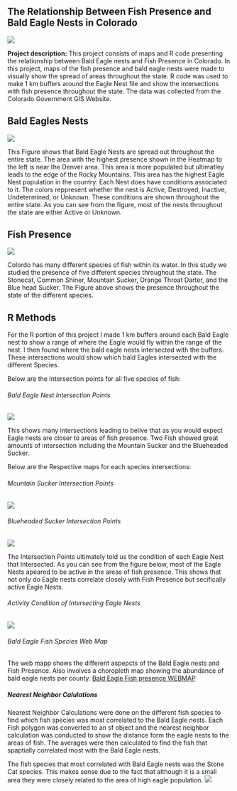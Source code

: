 ## The Relationship Between Fish Presence and Bald Eagle Nests in Colorado

<img src="../images/baldbanner.jpg?raw=true"/>

**Project description:** This project consists of maps and R code presenting the relationship between Bald Eagle nests and Fish Presence in Colorado. In this project, maps of the fish presence and bald eagle nests were made to visually show the spread of areas throughout the state. R code was used to make 1 km buffers around the Eagle Nest file and show the intersections with fish presence throughout the state. The data was collected from the Colorado Government GIS Website.

## Bald Eagles Nests

<img src="../images/BaldEagleFinal12.jpg?raw=true"/>

  This Figure shows that Bald Eagle Nests are spread out throughout the entire state. The area with the highest presence shown in the Heatmap to the left is near the Denver area. This area is more populated but ultimatley leads to the edge of the Rocky Mountains. This area has the highest Eagle Nest population in the country. Each Nest does have conditions associated to it. The colors reppresent whether the nest is Active, Destroyed, Inactive, Undetermined, or Unknown. These conditions are shown throughout the entire state. As you can see from the figure, most of the nests throughout the state are either Active or Unknown.

## Fish Presence

<img src="../images/ColoradoFishFinal.jpg?raw=true"/>

  Colordo has many different species of fish within its water. In this study we studied the presence of five different species throughout the state. The Stonecat, Common Shiner, Mountain Sucker, Orange Throat Darter, and the Blue head Sucker. The Figure above shows the presence throughout the state of the different species.
  
  ## R Methods
  
  For the R portion of this project I made 1 km buffers around each Bald Eagle nest to show a range of where the Eagle would fly within the range of the nest. I then found where the bald eagle nests intersected with the buffers. These intersections would show which bald Eagles intersected with the different Species.
  
  Below are the Intersection points for all five species of fish:
  
  ###### Bald Eagle Nest Intersection Points
  <img src="../images/AllFish.jpg?raw=true"/>
  
  This shows many intersections leading to belive that as you would expect Eagle nests are closer to areas of fish presence. Two Fish showed great amounts of intersection including the Mountain Sucker and the Blueheaded Sucker.
  
  Below are the Respective maps for each species intersections:
  
###### Mountain Sucker Intersection Points
  <img src="../images/MountainFishFinal.jpg?raw=true"/>
  
###### Blueheaded Sucker Intersection Points
  <img src="../images/Blueheaded.jpg?raw=true"/>
  
  The Intersection Points ultimately told us the condition of each Eagle Nest that Intersected. As you can see from the figure below, most of the Eagle Nests apeared to be active in the areas of fish presence. This shows that not only do Eagle nests correlate closely with Fish Presence but secifically active Eagle Nests.
  
###### Activity Condition of Intersecting Eagle Nests
 <img src="../images/graph.JPG?raw=true"/>
 
###### Bald Eagle Fish Species Web Map
 
  The web mapp shows the different aspepcts of the Bald Eagle nests and Fish Presence. Also involves a choropleth map showing the abundance of bald eagle nests per county.
  [Bald Eagle Fish presence WEBMAP](/qgis2web_2020_04_23-13_02_30_659492)
  
  ##### Nearest Neighbor Calulations
  
  Nearest Neighbor Calculations were done on the different fish species to find which fish species was most correlated to the Bald Eagle nests. Each Fish polygon was converted to an sf object and the nearest neighbor calculation was conducted to show the distance form the eagle nests to the areas of fish. The averages were then calculated to find the fish that spaptially correlated most with the Bald Eagle nests. 
  
  The fish species that most correlated with Bald Eagle nests was the Stone Cat species. This makes sense due to the fact that although it is a small area they were closely related to the area of high eagle population.
  <img src="../images/stone.jpg?raw=true"/>
  
  

  
  
  
  

